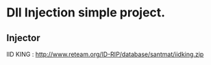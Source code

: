 Dll Injection simple project.
=============================


Injector
--------
IID KING : http://www.reteam.org/ID-RIP/database/santmat/iidking.zip
